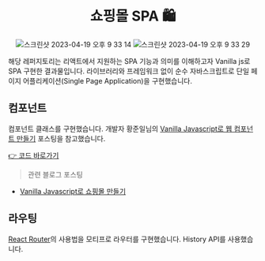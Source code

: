 <div align="center">

# 쇼핑몰 SPA 🛍
![스크린샷 2023-04-19 오후 9 33 14](https://user-images.githubusercontent.com/96804958/233139036-fe6a59b2-be85-44a5-a5ae-3f4918cc72f9.png)
![스크린샷 2023-04-19 오후 9 33 29](https://user-images.githubusercontent.com/96804958/233139093-61f3df0f-e3e6-427d-92ce-f4e18fbcd76e.png)

</div>

해당 레퍼지토리는 리액트에서 지원하는 SPA 기능과 의미를 이해하고자 Vanilla js로 SPA 구현한 결과물입니다.
라이브러리와 프레임워크 없이 순수 자바스크립트로 단일 페이지 어플리케이션(Single Page Application)을 구현했습니다.

## 컴포넌트

컴포넌트 클래스를 구현했습니다. 개발자 황준일님의 [Vanilla Javascript로 웹 컴포넌트 만들기](https://junilhwang.github.io/TIL/Javascript/Design/Vanilla-JS-Component/#_3-%E1%84%86%E1%85%A9%E1%84%83%E1%85%B2%E1%86%AF%E1%84%92%E1%85%AA) 포스팅을 참고했습니다.

[👉 코드 바로가기](https://github.com/seongjin77/vanillaJS_SPA/blob/main/src/javascript/core/component.js)

> 관련 블로그 포스팅

  * [Vanilla Javascript로 쇼핑몰 만들기](https://velog.io/@jinss77/spa)

## 라우팅

[React Router](https://reactrouter.com/en/main)의 사용법을 모티프로 라우터를 구현했습니다. History API를 사용했습니다.
